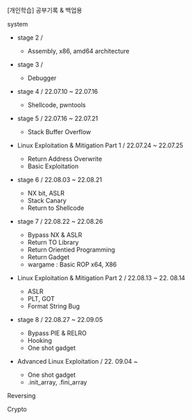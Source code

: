 <t2> [개인학습] 공부기록 & 백업용 </t2>

<t2> system </t2>

- stage 2 / 
  * Assembly, x86, amd64 architecture

- stage 3 / 
  * Debugger

- stage 4 / 22.07.10 ~ 22.07.16
  * Shellcode, pwntools

- stage 5 / 22.07.16 ~ 22.07.21
  * Stack Buffer Overflow
 
- Linux Exploitation & Mitigation Part 1 / 22.07.24 ~ 22.07.25
  * Return Address Overwrite
  * Basic Exploitation
 
- stage 6 / 22.08.03 ~ 22.08.21
  * NX bit, ASLR
  * Stack Canary
  * Return to Shellcode

- stage 7 / 22.08.22 ~ 22.08.26
  * Bypass NX & ASLR
  * Return TO Library
  * Return Orientied Programming
  * Return Gadget
  * wargame : Basic ROP x64, X86

- Linux Exploitation & Mitigation Part 2 / 22.08.13 ~ 22. 08.14
  * ASLR
  * PLT, GOT
  * Format String Bug
  
- stage 8 / 22.08.27 ~ 22.09.05
  * Bypass PIE & RELRO
  * Hooking
  * One shot gadget
  
- Advanced Linux Exploitation / 22. 09.04 ~ 
  * One shot gadget
  * .init_array, .fini_array


<t1> Reversing </t1>



<t1> Crypto </t1>




